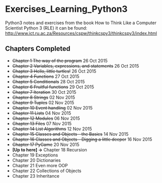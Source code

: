 # Exercises_Learning_Python3
Python3 notes and exercises from the book How to Think Like a Computer Scientist Python 3 (RLE)
it can be found: http://www.ict.ru.ac.za/Resources/cspw/thinkcspy3/thinkcspy3/index.html

## Chapters Completed
* ~~Chapter 1 The way of the program~~ 26 Oct 2015
* ~~Chapter 2 Variables, expressions, and statements~~ 26 Oct 2015
* ~~Chapter 3 Hello, little turtles!~~ 26 Oct 2015
* ~~Chapter 4 Functions~~ 27 Oct 2015
* ~~Chapter 5 Conditionals~~ 28 Oct 2015
* ~~Chapter 6 Fruitful functions~~ 29 Oct 2015
* ~~Chapter 7 Iteration~~ 30 Oct 2015
* ~~Chapter 8 Strings~~ 02 Nov 2015
* ~~Chapter 9 Tuples~~ 02 Nov 2015
* ~~Chapter 10 Event handling~~ 02 Nov 2015
* ~~Chapter 11 Lists~~ 04 Nov 2015
* ~~Chapter 12 Modules~~ 06 Nov 2015
* ~~Chapter 13 Files~~ 07 Nov 2015
* ~~Chapter 14 List Algorithms~~ 12 Nov 2015
* ~~Chapter 15 Classes and Objects - the Basics~~ 14 Nov 2015
* ~~Chapter 16 Classes and Objects - Digging a little deeper~~ 16 Nov 2015
* ~~Chapter 17 PyGame~~ 20 Nov 2015
* **[Up to here] ->** Chapter 18 Recursion
* Chapter 19 Exceptions
* Chapter 20 Dictionaries
* Chapter 21 Even more OOP
* Chapter 22 Collections of Objects
* Chapter 23 Inheritance